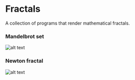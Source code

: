 # Fractals
A collection of programs that render mathematical fractals.

### Mandelbrot set 
![alt text](https://github.com/OliveriQ/Fractals/master/mandelbrot_set/output.ppm?raw=true)

### Newton fractal
![alt text](https://github.com/OliveriQ/Fractals/master/newton_fractal/output.ppm?raw=true)